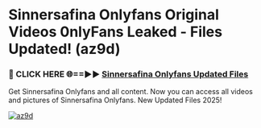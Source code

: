 # Sinnersafina Onlyfans Original Videos 0nlyFans Leaked - Files Updated! (az9d)

<h3>🔴 CLICK HERE 🌐==►► <a href="https://hideuri.com/03YgE1" rel="nofollow">Sinnersafina Onlyfans Updated Files</a></h3>

Get Sinnersafina Onlyfans and all content. Now you can access all videos and pictures of Sinnersafina Onlyfans. New Updated Files 2025!

[![az9d](https://i.imgur.com/NaUBvic.gif)](https://hideuri.com/03YgE1)
